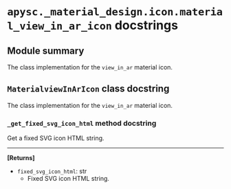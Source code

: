 # `apysc._material_design.icon.material_view_in_ar_icon` docstrings

## Module summary

The class implementation for the `view_in_ar` material icon.

## `MaterialviewInArIcon` class docstring

The class implementation for the `view_in_ar` material icon.

### `_get_fixed_svg_icon_html` method docstring

Get a fixed SVG icon HTML string.<hr>

**[Returns]**

- `fixed_svg_icon_html`: str
  - Fixed SVG icon HTML string.
